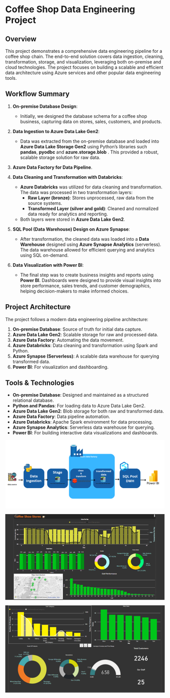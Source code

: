 # Coffee Shop Data Engineering Project

## Overview

This project demonstrates a comprehensive data engineering pipeline for a coffee shop chain. The end-to-end solution covers data ingestion, cleaning, transformation, storage, and visualization, leveraging both on-premise and cloud technologies. The project focuses on building a scalable and efficient data architecture using Azure services and other popular data engineering tools.

## Workflow Summary

1. **On-premise Database Design**: 
    - Initially, we designed the database schema for a coffee shop business, capturing data on stores, sales, customers, and products.
    
2. **Data Ingestion to Azure Data Lake Gen2**: 
    - Data was extracted from the on-premise database and loaded into **Azure Data Lake Storage Gen2** using Python’s libraries such **pandas**, **pyodbc** and **azure.storage.blob** . This provided a robust, scalable storage solution for raw data.

3. **Azure Data Factory for Data Pipeline**.

4. **Data Cleaning and Transformation with Databricks**: 
    - **Azure Databricks** was utilized for data cleaning and transformation. The data was processed in two transformation layers:
      - **Raw Layer (bronze)**: Stores unprocessed, raw data from the source systems.
      - **Transformed Layer (silver and gold)**: Cleaned and normalized data ready for analytics and reporting.
    - Both layers were stored in **Azure Data Lake Gen2**.

5. **SQL Pool (Data Warehouse) Design on Azure Synapse**: 
    - After transformation, the cleaned data was loaded into a **Data Warehouse** designed using **Azure Synapse Analytics** (serverless). The data warehouse allowed for efficient querying and analytics using SQL on-demand.

6. **Data Visualization with Power BI**: 
    - The final step was to create business insights and reports using **Power BI**. Dashboards were designed to provide visual insights into store performance, sales trends, and customer demographics, helping decision-makers to make informed choices.

## Project Architecture

The project follows a modern data engineering pipeline architecture:
1. **On-premise Database**: Source of truth for initial data capture.
2. **Azure Data Lake Gen2**: Scalable storage for raw and processed data.
3. **Azure Data Factory**: Automating the data movement.
4. **Azure Databricks**: Data cleaning and transformation using Spark and Python.
5. **Azure Synapse (Serverless)**: A scalable data warehouse for querying transformed data.
6. **Power BI**: For visualization and dashboarding.

## Tools & Technologies

- **On-premise Database**: Designed and maintained as a structured relational database.
- **Python and Pandas**: For loading data to Azure Data Lake Gen2.
- **Azure Data Lake Gen2**: Blob storage for both raw and transformed data.
- **Azure Data Factory**: Data pipeline automation.
- **Azure Databricks**: Apache Spark environment for data processing.
- **Azure Synapse Analytics**: Serverless data warehouse for querying.
- **Power BI**: For building interactive data visualizations and dashboards.

![Architecture Diagram](Images/Over%20View.png)


![Architecture Diagram](Images/first%20page.png)


![Architecture Diagram](Images/secound%20page.png)
